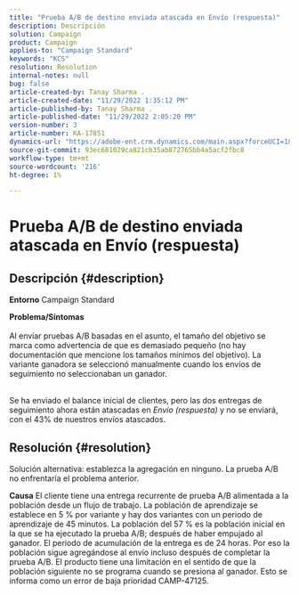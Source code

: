 ```yaml
---
title: "Prueba A/B de destino enviada atascada en Envío (respuesta)"
description: Descripción
solution: Campaign
product: Campaign
applies-to: "Campaign Standard"
keywords: "KCS"
resolution: Resolution
internal-notes: null
bug: false
article-created-by: Tanay Sharma .
article-created-date: "11/29/2022 1:35:12 PM"
article-published-by: Tanay Sharma .
article-published-date: "11/29/2022 2:05:20 PM"
version-number: 3
article-number: KA-17851
dynamics-url: "https://adobe-ent.crm.dynamics.com/main.aspx?forceUCI=1&pagetype=entityrecord&etn=knowledgearticle&id=4308cfa1-ea6f-ed11-9562-6045bd006239"
source-git-commit: 93ec681029ca821cb35ab872765bb4a5acf2fbc8
workflow-type: tm+mt
source-wordcount: '216'
ht-degree: 1%

---
```


# Prueba A/B de destino enviada atascada en Envío (respuesta)

## Descripción {#description}

<b>Entorno</b>
Campaign Standard


<b>Problema/Síntomas</b><br><br>Al enviar pruebas A/B basadas en el asunto, el tamaño del objetivo se marca como advertencia de que es demasiado pequeño (no hay documentación que mencione los tamaños mínimos del objetivo). La variante ganadora se seleccionó manualmente cuando los envíos de seguimiento no seleccionaban un ganador.

<br>Se ha enviado el balance inicial de clientes, pero las dos entregas de seguimiento ahora están atascadas en *Envío (respuesta)* y no se enviará, con el 43% de nuestros envíos atascados.<br>

## Resolución {#resolution}


Solución alternativa: establezca la agregación en ninguno. La prueba A/B no enfrentaría el problema anterior.


<b>Causa</b>
El cliente tiene una entrega recurrente de prueba A/B alimentada a la población desde un flujo de trabajo. La población de aprendizaje se establece en 5 % por variante y hay dos variantes con un periodo de aprendizaje de 45 minutos. La población del 57 % es la población inicial en la que se ha ejecutado la prueba A/B; después de haber empujado al ganador. El periodo de acumulación de la entrega es de 24 horas. Por eso la población sigue agregándose al envío incluso después de completar la prueba A/B. El producto tiene una limitación en el sentido de que la población siguiente no se programa cuando se presiona al ganador. Esto se informa como un error de baja prioridad CAMP-47125.
